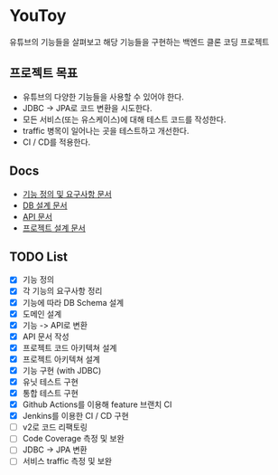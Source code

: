 # YouToy

유튜브의 기능들을 살펴보고 해당 기능들을 구현하는 백엔드 클론 코딩 프로젝트 

## 프로젝트 목표
- 유튜브의 다양한 기능들을 사용할 수 있어야 한다.
- JDBC -> JPA로 코드 변환을 시도한다.
- 모든 서비스(또는 유스케이스)에 대해 테스트 코드를 작성한다.
- traffic 병목이 일어나는 곳을 테스트하고 개선한다.
- CI / CD를 적용한다.

## Docs
- [기능 정의 및 요구사항 문서]()
- [DB 설계 문서]()
- [API 문서]()
- [프로젝트 설계 문서]()

## TODO List
- [x] 기능 정의
- [x] 각 기능의 요구사항 정리
- [x] 기능에 따라 DB Schema 설계
- [x] 도메인 설계
- [x] 기능 -> API로 변환
- [x] API 문서 작성
- [x] 프로젝트 코드 아키텍쳐 설계
- [x] 프로젝트 아키텍쳐 설계
- [x] 기능 구현 (with JDBC)
- [x] 유닛 테스트 구현
- [x] 통합 테스트 구현
- [x] Github Actions를 이용해 feature 브랜치 CI
- [x] Jenkins를 이용한 CI / CD 구현
- [ ] v2로 코드 리팩토링
- [ ] Code Coverage 측정 및 보완
- [ ] JDBC -> JPA 변환
- [ ] 서비스 traffic 측정 및 보완